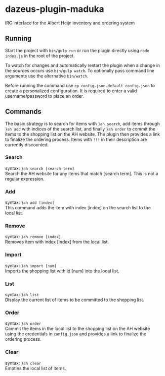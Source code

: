 # dazeus-plugin-maduka
IRC interface for the Albert Heijn inventory and ordering system

## Running
Start the project with `bin/gulp run` or run the plugin directly using
`node index.js` in the root of the project.

To watch for changes and automatically restart the plugin when a change in the
sources occurs use `bin/gulp watch`. To optionally pass command line arguments
use the alternative `bin/watch`.

Before running the command use `cp config.json.default config.json` to create
a personalized configuration. It is required to enter a valid username/password to place an order.

## Commands
The basic strategy is to search for items with `}ah search`, add items through `}ah add` with indices of the search list, and finally `}ah order` to commit the items to the shopping list on the AH website. The plugin then provides a link to finalize the ordering process.
Items with `!!!` in their description are currently discounted.

### Search
syntax: `}ah search [search term]`  
Search the AH website for any items that match [search term]. This is not a regular expression.

### Add
syntax: `}ah add [index]`  
This command adds the item with index [index] on the search list to the local list.

### Remove
syntax: `}ah remove [index]`  
Removes item with index [index] from the local list.

### Import
syntax: `}ah import [num]`  
Imports the shopping list with id [num] into the local list.

### List
syntax: `}ah list`  
Display the current list of items to be committed to the shopping list.

### Order
syntax: `}ah order`  
Commit the items in the local list to the shopping list on the AH website using the credentials in `config.json` and provides a link to finalize the ordering process.

### Clear
syntax: `}ah clear`  
Empties the local list of items.
